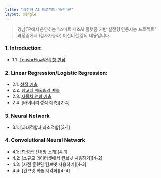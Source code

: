 ```yaml
---
title: "실전형 AI 프로젝트-머신비전"
layout: single
---
```


> 경남TP에서 운영하는 "스마트 제조AI 플랫폼 기반 실전형 인동지능 프로젝트" 과정중에서 (검사자동화) 머신비전 강의 내용입니다.

### 1. Introduction:
* 1.1. [TensorFlow와의 첫 만남][1-1]

### 2. Linear Regression/Logistic Regression:
* 2.1. [성적 예측][2-1]
* 2.2. [광고와 매출효과 예측][2-2]
* 2.3. [자동차 연비 예측][2-3]
* 2.4. [바이너리 성적 예측][2-4]

### 3. Neural Network
* 3.1: [과대적합과 과소적합][3-1]

### 4. Convolutional Neural Network
* 4.1: [합성곱 신경망 소개][4-1]
* 4.2: [소규모 데이터셋에서 컨브넷 사용하기][4-2]
* 4.3: [사전 훈련된 컨브넷 사용하기][4-3]
* 4.4: [컨브넷 학습 시각화][4-4]

[1-1]: https://colab.research.google.com/drive/1Flt5SoEBvJz4Yd_W-SB2aa-0OenKA3i1
[2-1]: https://colab.research.google.com/drive/1EDOyahnl-dsiPhVPflc_Iy8Tln6IJD88
[2-2]: https://colab.research.google.com/drive/1ZLeRqG0JsnaEp9bFtJvnBqUMC4Xw7sdT
[2-3]: https://colab.research.google.com/drive/1rl7_0bIalGARY2AuMbU1X-63gy5Eodr9?usp=sharing
